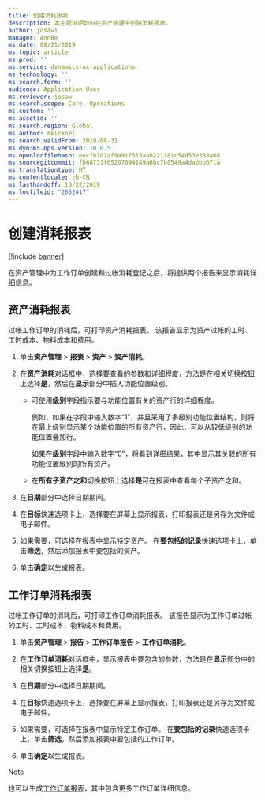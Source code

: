 ```yaml
---
title: 创建消耗报表
description: 本主题说明如何在资产管理中创建消耗报表。
author: josaw1
manager: AnnBe
ms.date: 08/21/2019
ms.topic: article
ms.prod: ''
ms.service: dynamics-ax-applications
ms.technology: ''
ms.search.form: ''
audience: Application User
ms.reviewer: josaw
ms.search.scope: Core, Operations
ms.custom: ''
ms.assetid: ''
ms.search.region: Global
ms.author: mkirknel
ms.search.validFrom: 2019-08-31
ms.dyn365.ops.version: 10.0.5
ms.openlocfilehash: eecfb101af9a91f515aab221181c54d53e358a68
ms.sourcegitcommit: fb66731f05207094149a6bc7b8549a4dabbb071a
ms.translationtype: HT
ms.contentlocale: zh-CN
ms.lasthandoff: 10/22/2019
ms.locfileid: "2652417"
---
```

# <a name="create-consumption-reports"></a>创建消耗报表

[!include [banner](../../includes/banner.md)]

 

在资产管理中为工作订单创建和过帐消耗登记之后，将提供两个报告来显示消耗详细信息。


## <a name="asset-consumption-report"></a>资产消耗报表

过帐工作订单的消耗后，可打印资产消耗报表。 该报告显示为资产过帐的工时、工时成本、物料成本和费用。

1. 单击**资产管理** > **报表** > **资产** > **资产消耗**。

2. 在**资产消耗**对话框中，选择要查看的参数和详细程度，方法是在相关切换按钮上选择**是**，然后在**显示**部分中插入功能位置级别。
    - 可使用**级别**字段指示要与功能位置有关的资产行的详细程度。 
    
        例如，如果在字段中输入数字“1”，并且采用了多级别功能位置结构，则将在最上级别显示某个功能位置的所有资产行，因此，可以从较低级别的功能位置叠加行。 
        
        如果在**级别**字段中输入数字“0”，将看到详细结果，其中显示其关联的所有功能位置级别的所有资产。 
        
    - 在**所有子资产之和**切换按钮上选择**是**可在报表中查看每个子资产之和。

3. 在**日期**部分中选择日期期间。

4. 在**目标**快速选项卡上，选择要在屏幕上显示报表，打印报表还是另存为文件或电子邮件。

5. 如果需要，可选择在报表中显示特定资产。 在**要包括的记录**快速选项卡上，单击**筛选**，然后添加报表中要包括的资产。

6. 单击**确定**以生成报表。


## <a name="work-order-consumption-report"></a>工作订单消耗报表

过帐工作订单的消耗后，可打印工作订单消耗报表。 该报告显示为工作订单过帐的工时、工时成本、物料成本和费用。

1. 单击**资产管理** > **报告** > **工作订单报告** > **工作订单消耗**。

2. 在**工作订单消耗**对话框中，显示报表中要包含的参数，方法是在**显示**部分中的相关切换按钮上选择**是**。

3. 在**日期**部分中选择日期期间。

4. 在**目标**快速选项卡上，选择要在屏幕上显示报表，打印报表还是另存为文件或电子邮件。

5. 如果需要，可选择在报表中显示特定工作订单。 在**要包括的记录**快速选项卡上，单击**筛选**，然后添加报表中要包括的工作订单。

6. 单击**确定**以生成报表。


>[!NOTE]
>也可以生成[工作订单报表](../work-orders/work-order-report.md)，其中包含更多工作订单详细信息。

